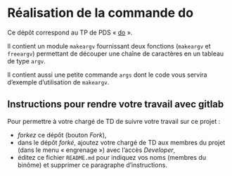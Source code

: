 #   Réalisation de la commande do

Ce dépôt correspond au TP de PDS
« [do](http://www.fil.univ-lille1.fr/~hym/e/pds/tp/tdps-exec.html#do) ».

Il contient un module `makeargv` fournissant deux fonctions
(`makeargv` et `freeargv`) permettant de découper une chaîne de
caractères en un tableau de type `argv`.

Il contient aussi une petite commande `args` dont le code vous servira
d’exemple d’utilisation de `makeargv`.


##  Instructions pour rendre votre travail avec gitlab

Pour permettre à votre chargé de TD de suivre votre travail sur ce projet :

-   *forkez* ce dépôt (bouton _Fork_),
-   dans le dépôt *forké*, ajoutez votre chargé de TD aux membres du
    projet (dans le menu « engrenage ») avec l’accès _Developer_,
-   éditez ce fichier `README.md` pour indiquez vos noms (membres du
    binôme) et supprimer ce paragraphe d’instructions.
